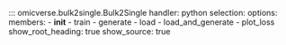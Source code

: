 
::: omicverse.bulk2single.Bulk2Single
    handler: python
    selection:
        options:
        members:
            - __init__
            - train
            - generate
            - load
            - load_and_generate
            - plot_loss
        show_root_heading: true
        show_source: true